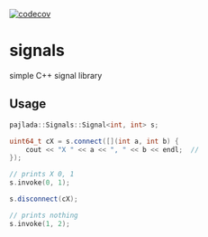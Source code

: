 [![codecov](https://codecov.io/gh/pajlada/signals/branch/master/graph/badge.svg)](https://codecov.io/gh/pajlada/signals)
# signals
simple C++ signal library

## Usage
```c++
pajlada::Signals::Signal<int, int> s;

uint64_t cX = s.connect([](int a, int b) {
    cout << "X " << a << ", " << b << endl;  //
});

// prints X 0, 1
s.invoke(0, 1);

s.disconnect(cX);

// prints nothing
s.invoke(1, 2);
    
```
